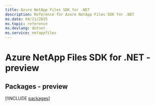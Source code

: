 ```yaml
---
title: Azure NetApp Files SDK for .NET
description: Reference for Azure NetApp Files SDK for .NET
ms.date: 04/11/2025
ms.topic: reference
ms.devlang: dotnet
ms.service: netappfiles
---
```

# Azure NetApp Files SDK for .NET - preview
## Packages - preview
[!INCLUDE [packages](netapp-files-index.md)]